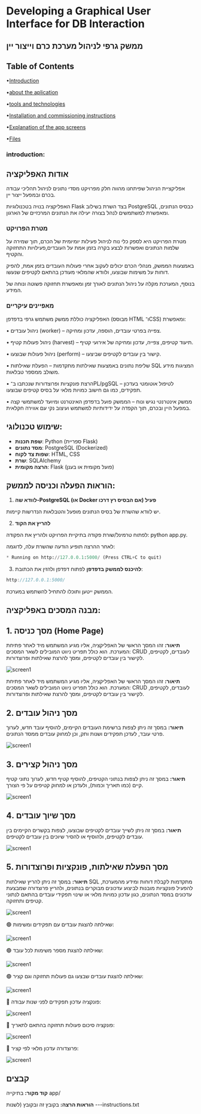 # Developing a Graphical User Interface for DB Interaction

## ממשק גרפי לניהול מערכת כרם וייצור יין

## Table of Contents  

 •[Introduction](#introduction)
 
  •[about the aplication](#אודות-האפליקציה)
   
  •[tools and technologies](#כלים-וטכנולוגיות)

  •[Installation and commissioning instructions](#הוראות-התקנה-והרצה)
  
  •[Explanation of the app screens](#הסבר-על-המסכים-של-האפליקציה)
    
  •[Files](#קבצים)
### introduction:
## אודות האפליקציה

אפליקציית הניהול שפיתחנו מהווה חלק מפרויקט מסדי נתונים לניהול תהליכי עבודה בכרם ובמפעל ייצור יין.

האפליקציה בנויה בטכנולוגיות Flask בצד השרת בשילוב PostgreSQL כבסיס הנתונים, ומאפשרת למשתמשים לנהל בצורה יעילה את הנתונים המרכזיים של הארגון.

### מטרת הפרויקט
מטרת הפרויקט היא לספק כלי נוח לניהול פעילות יומיומית של הכרם, תוך שמירה על שלמות הנתונים ואפשרות לבצע בקרה בזמן אמת על העובדים,פעילויות התחזוקה והקטיף.

באמצעות הממשק, מנהלי הכרם יכולים לעקוב אחרי פעולות העובדים בזמן אמת, להפיק דוחות על משימות שבוצעו, ולוודא שהמלאי מעודכן בהתאם לקטיפים שנעשו.

בנוסף, המערכת מקלה על ניהול הנתונים לאורך זמן ומאפשרת תחזוקה פשוטה ונוחה של המידע.

### מאפיינים עיקריים
האפליקציה כוללת ממשק משתמש גרפי בדפדפן (מבוסס HTML ו־CSS) ומאפשרת:

• ניהול עובדים (worker) – צפייה בפרטי עובדים, הוספה, עדכון ומחיקה.

• ניהול פעולות קטיף (harvest) – תיעוד קטיפים, צפייה, עדכון ומחיקה של אירועי קטיף.

• ניהול פעולות שבוצעו (perform) – קישור בין עובדים לקטיפים שביצעו.

• שליפת נתונים באמצעות שאילתות מתקדמות – הפעלת שאילתות SQL המציגות מידע משולב ממספר טבלאות.

• הרצת פונקציות ופרוצדורות שנכתבו ב־PL/pgSQL – לטיפול אוטומטי בעדכון תפקידים, כמו גם חישוב כמויות מלאי על בסיס קטיפים שבוצעו.

• ממשק אינטרנטי נגיש ונוח – הממשק פועל בדפדפן האינטרנט ומיועד למשתמשי קצה במפעל היין ובכרם, תוך הקפדה על ידידותיות למשתמש ועיצוב נקי עם אווירה חקלאית.

## שימוש טכנולוגי:

- **שפת תכנות**: Python (ספריית Flask)
- **מסד נתונים**: PostgreSQL (Dockerized)
- **שפות צד לקוח**: HTML, CSS
- **שרת**: SQLAlchemy
- **הרצה מקומית**: Flask (פועל מקומית או בענן)

## הוראות הפעלה וכניסה לממשק:

1. **לוודא שה-PostgreSQL (או Docker אם הבסיס רץ דרכו) פעיל**
   
יש לוודא שהשרת של בסיס הנתונים מופעל והטבלאות הנדרשות קיימות.

2. **להריץ את הקוד**

לפתוח טרמינל/שורת פקודה בתיקיית הפרויקט ולהריץ את הפקודה: python app.py.

לאחר ההרצה תופיע הודעה שהשרת עלה, לדוגמה:
  ```python
* Running on http://127.0.0.1:5000/ (Press CTRL+C to quit)
  ```
3. **להיכנס לממשק בדפדפן**
לפתוח דפדפן ולהזין את הכתובת:
```cpp
http://127.0.0.1:5000/
```
הממשק ייטען ותוכלו להתחיל להשתמש במערכת.
 
## **מבנה המסכים באפליקציה:**

## 1. **מסך כניסה (Home Page)**

**תיאור:**
זהו המסך הראשי של האפליקציה, אליו מגיע המשתמש מיד לאחר פתיחת המערכת. הוא כולל תפריט ניווט המובילים לשאר המסכים: CRUD לעובדים, לקטיפים, לקישור בין עובדים לקטיפים, ומסך להרצת שאילתות ופרוצדורות.

 ![screen1](https://github.com/shirelsan/ViticultureDB/blob/main/Phrase5/Screenshots/home_page.jpg?raw=true)  


**תיאור:**
זהו המסך הראשי של האפליקציה, אליו מגיע המשתמש מיד לאחר פתיחת המערכת. הוא כולל תפריט ניווט המובילים לשאר המסכים: CRUD לעובדים, לקטיפים, לקישור בין עובדים לקטיפים, ומסך להרצת שאילתות ופרוצדורות.

## 2. **מסך ניהול עובדים**

**תיאור:**
במסך זה ניתן לצפות ברשימת העובדים הקיימים, להוסיף עובד חדש, לערוך פרטי עובד, לעדכן תפקידים ושנות ותק, וכן למחוק עובדים ממסד הנתונים.

 ![screen1](https://github.com/shirelsan/ViticultureDB/blob/main/Phrase5/Screenshots/worker_management.jpg?raw=true)  


## 3. **מסך ניהול קצירים**

**תיאור:**
במסך זה ניתן לצפות בנתוני הקטיפים, להוסיף קטיף חדש, לערוך נתוני קטיף קיים (כמו תאריך וכמות), ולעדכן או למחוק קטיפים על פי הצורך.

 ![screen1](https://github.com/shirelsan/ViticultureDB/blob/main/Phrase5/Screenshots/harvests_list.jpg?raw=true)  


## 4. **מסך שיוך עובדים**

**תיאור:** 
במסך זה ניתן לשייך עובדים לקטיפים שבוצעו, לצפות בקשרים הקיימים בין עובדים לקטיפים, ולהוסיף או להסיר שיוכים בין עובדים לקטיפים.

 ![screen1](https://github.com/shirelsan/ViticultureDB/blob/main/Phrase5/Screenshots/worker_to_harvest.jpg?raw=true)  


## **5. מסך הפעלת שאילתות, פונקציות ופרוצדורות**

**תיאור:**
במסך זה ניתן להריץ שאילתות SQL מתקדמות לקבלת דוחות ומידע מהמערכת, להפעיל פונקציות מובנות לביצוע עדכונים מבוקרים בנתונים, ולהריץ פרוצדורה שמבצעת עדכונים במסד הנתונים, כגון עדכון כמויות מלאי או שינוי תפקידי עובדים בהתאם לנתוני קטיפים ותחזוקה.

 ![screen1](https://github.com/shirelsan/ViticultureDB/blob/main/Phrase5/Screenshots/queries.jpg?raw=true)  


🟢 שאילתה להצגת עובדים עם תפקידים ומשימות:

 ![screen1](https://github.com/shirelsan/ViticultureDB/blob/main/Phrase5/Screenshots/Q1.jpg?raw=true)  


🟢 שאילתה להצגת מספר משימות לכל עובד:
 
 ![screen1](https://github.com/shirelsan/ViticultureDB/blob/main/Phrase5/Screenshots/Q2.jpg?raw=true) 

🟢 שאילתה להצגת עובדים שבצעו גם פעולות תחזוקה וגם קציר:
 
 ![screen1](https://github.com/shirelsan/ViticultureDB/blob/main/Phrase5/Screenshots/Q3.jpg?raw=true)
 
🔵 פונקציה עדכון תפקידים לפני שנות עבודה:

 ![screen1](https://github.com/shirelsan/ViticultureDB/blob/main/Phrase5/Screenshots/func1.jpg?raw=true)

🔵 פונקציה סיכום פעולות תחזוקה בהתאם לתאריך:

 ![screen1](https://github.com/shirelsan/ViticultureDB/blob/main/Phrase5/Screenshots/func2.jpg?raw=true)
 
🔵 פרוצדורה עדכון מלאי לפי קציר:

 ![screen1](https://github.com/shirelsan/ViticultureDB/blob/main/Phrase5/Screenshots/pro1.jpg?raw=true)


## **קבצים**

**קוד מקור:**  בתיקייה app/

**הוראות הרצה:** בקובץ זה ובקובץ (לשנות ---instructions.txt



